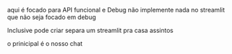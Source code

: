aqui é focado para API funcional e Debug não implemente nada no streamlit que não seja focado em debug 

Inclusive pode criar separa um streamlit pra casa assintos 

o prinicipal é o nosso chat 